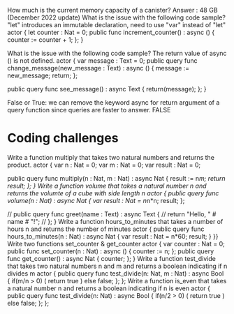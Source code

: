 

How much is the current memory capacity of a canister? Answer : 48 GB (December 2022 update)
What is the issue with the following code sample? "let" introduces an immutable declaration, need to use "var" instead of "let" 
actor {
  let counter : Nat = 0;
  public func increment_counter() : async () {
    counter := counter + 1;
  };
}

What is the issue with the following code sample? The return value of async () is not defined.
actor {
  var message : Text = 0;
  public query func change_message(new_message : Text) : async () {
    message := new_message;
    return;
  };
  
  public query func see_message() : async Text {
    return(message);
  };
}

False or True: we can remove the keyword async for return argument of a query function since queries are faster to answer. FALSE
# Coding challenges

Write a function multiply that takes two natural numbers and returns the product.
actor {
var n : Nat = 0;
  var m : Nat = 0;
  var result : Nat = 0;

   public query func multiply(n : Nat, m : Nat) : async Nat {
    result := n*m;
    return result;
  };
}
Write a function volume that takes a natural number n and returns the volumte of a cube with side length n
actor {
  public query func volume(n : Nat) : async Nat {
    var result : Nat = n*n*n;
    result;
  };

  // public query func greet(name : Text) : async Text {
  //   return "Hello, " # name # "!";
  // };
 }
 Write a function hours_to_minutes that takes a number of hours n and returns the number of minutes
 actor {
  public query func hours_to_minutes(n : Nat) : async Nat {
    var result : Nat = n*60;
    result;
  } 
}}
Write two functions set_counter & get_counter
actor {
  var counter : Nat = 0;
  public func set_counter(n : Nat) : async () {
    counter := n;
   };
  public query func get_counter() : async Nat {
    counter;
  };
}
Write a function test_divide that takes two natural numbers n and m and returns a boolean indicating if n divides m
actor {
 public query func test_divide(n: Nat, m : Nat) : async Bool {
    if(m/n > 0)
    (
      return true
    )
    else
      false;
  };
};
Write a function is_even that takes a natural number n and returns a boolean indicating if n is even
actor {
 public query func test_divide(n: Nat) : async Bool {
    if(n/2 > 0)
    (
      return true
    )
    else
      false;
  };
};
